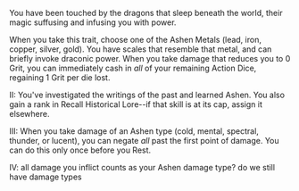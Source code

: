 You have been touched by the dragons that sleep beneath the world, their magic suffusing and infusing you with power.

When you take this trait, choose one of the Ashen Metals (lead, iron, copper, silver, gold). You have scales that resemble that metal, and can briefly invoke draconic power. When you take damage that reduces you to 0 Grit, you can immediately cash in _all_ of your remaining Action Dice, regaining 1 Grit per die lost.

II: You've investigated the writings of the past and learned Ashen. You also gain a rank in Recall Historical Lore--if that skill is at its cap, assign it elsewhere.

III: When you take damage of an Ashen type (cold, mental, spectral, thunder, or lucent), you can negate _all_ past the first point of damage. You can do this only once before you Rest.

IV: all damage you inflict counts as your Ashen damage type? do we still have damage types
